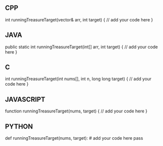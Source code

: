 ## CPP

int runningTreasureTarget(vector<int>& arr, int target) {
    // add your code here
}


## JAVA

public static int runningTreasureTarget(int[] arr, int target) {
    // add your code here
}


## C

int runningTreasureTarget(int nums[], int n, long long target) {
    // add your code here
}


## JAVASCRIPT

function runningTreasureTarget(nums, target) {
    // add your code here
}


## PYTHON

def runningTreasureTarget(nums, target):
    # add your code here
    pass
